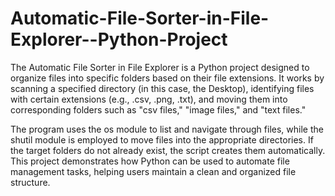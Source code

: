 # Automatic-File-Sorter-in-File-Explorer--Python-Project

The Automatic File Sorter in File Explorer is a Python project designed to organize files into specific folders based on their file extensions. It works by scanning a specified directory (in this case, the Desktop), identifying files with certain extensions (e.g., .csv, .png, .txt), and moving them into corresponding folders such as "csv files," "image files," and "text files."

The program uses the os module to list and navigate through files, while the shutil module is employed to move files into the appropriate directories. If the target folders do not already exist, the script creates them automatically. This project demonstrates how Python can be used to automate file management tasks, helping users maintain a clean and organized file structure.
